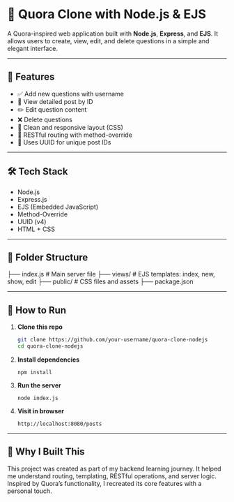 # 🧠 Quora Clone with Node.js & EJS

A Quora-inspired web application built with **Node.js**, **Express**, and **EJS**. It allows users to create, view, edit, and delete questions in a simple and elegant interface.

---

## 📌 Features

- ✅ Add new questions with username
- 🧾 View detailed post by ID
- ✏️ Edit question content
- ❌ Delete questions
- 🎨 Clean and responsive layout (CSS)
- 🔄 RESTful routing with method-override
- 🔐 Uses UUID for unique post IDs

---

## 🛠 Tech Stack

- Node.js
- Express.js
- EJS (Embedded JavaScript)
- Method-Override
- UUID (v4)
- HTML + CSS

---

## 📂 Folder Structure

├── index.js # Main server file
├── views/ # EJS templates: index, new, show, edit
├── public/ # CSS files and assets
├── package.json


---

## 🚀 How to Run


1. **Clone this repo**
   ```bash
   git clone https://github.com/your-username/quora-clone-nodejs
   cd quora-clone-nodejs
2. **Install dependencies**
   ```
   npm install
3. **Run the server**
   ```
   node index.js
4. **Visit in browser**
   ```
   http://localhost:8080/posts

---

## 🙌 Why I Built This
This project was created as part of my backend learning journey. It helped me understand routing, templating, RESTful operations, and server logic. Inspired by Quora’s functionality, I recreated its core features with a personal touch.
